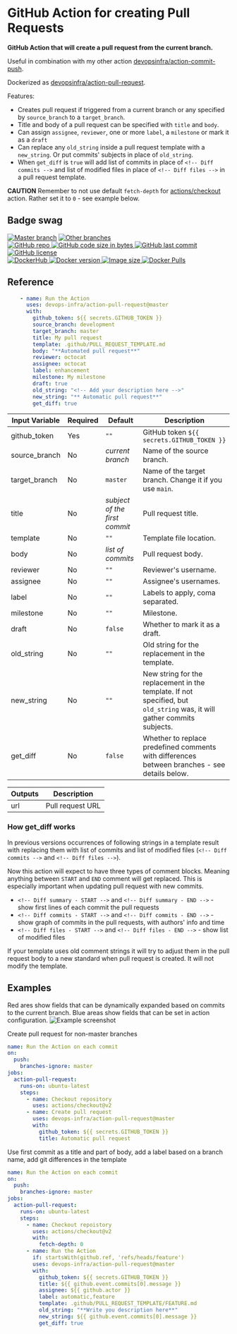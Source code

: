 # GitHub Action for creating Pull Requests

**GitHub Action that will create a pull request from the current branch.**

Useful in combination with my other action [devopsinfra/action-commit-push](https://github.com/devopsinfra/action-commit-push).

Dockerized as [devopsinfra/action-pull-request](https://hub.docker.com/repository/docker/christophshyper/action-pull-request).

Features:
* Creates pull request if triggered from a current branch or any specified by `source_branch` to a `target_branch`.
* Title and body of a pull request can be specified with `title` and `body`.
* Can assign `assignee`, `reviewer`, one or more `label`, a `milestone` or mark it as a `draft`
* Can replace any `old_string` inside a pull request template with a `new_string`. Or put commits' subjects in place of `old_string`.
* When `get_diff` is `true` will add list of commits in place of `<!-- Diff commits -->` and list of modified files in place of `<!-- Diff files -->` in a pull request template.

**CAUTION**
Remember to not use default `fetch-depth` for [actions/checkout](https://github.com/actions/checkout) action. Rather set it to `0` - see example below.


## Badge swag
[![Master branch](https://github.com/devops-infra/action-pull-request/workflows/Master%20branch/badge.svg)](https://github.com/devops-infra/action-pull-request/actions?query=workflow%3A%22Master+branch%22)
[![Other branches](https://github.com/devops-infra/action-pull-request/workflows/Other%20branches/badge.svg)](https://github.com/devops-infra/action-pull-request/actions?query=workflow%3A%22Other+branches%22)
<br>
[
![GitHub repo](https://img.shields.io/badge/GitHub-devops--infra%2Faction--pull--request-blueviolet.svg?style=plastic&logo=github)
![GitHub code size in bytes](https://img.shields.io/github/languages/code-size/devops-infra/action-pull-request?color=blueviolet&label=Code%20size&style=plastic&logo=github)
![GitHub last commit](https://img.shields.io/github/last-commit/devops-infra/action-pull-request?color=blueviolet&logo=github&style=plastic&label=Last%20commit)
![GitHub license](https://img.shields.io/github/license/devops-infra/action-pull-request?color=blueviolet&logo=github&style=plastic&label=License)
](https://github.com/devops-infra/action-pull-request "shields.io")
<br>
[
![DockerHub](https://img.shields.io/badge/DockerHub-devopsinfra%2Faction--pull--request-blue.svg?style=plastic&logo=docker)
![Docker version](https://img.shields.io/docker/v/devopsinfra/action-pull-request?color=blue&label=Version&logo=docker&style=plastic)
![Image size](https://img.shields.io/docker/image-size/devopsinfra/action-pull-request/latest?label=Image%20size&style=plastic&logo=docker)
![Docker Pulls](https://img.shields.io/docker/pulls/devopsinfra/action-pull-request?color=blue&label=Pulls&logo=docker&style=plastic)
](https://hub.docker.com/r/devopsinfra/action-pull-request "shields.io")


## Reference

```yaml
    - name: Run the Action
      uses: devops-infra/action-pull-request@master
      with:
        github_token: ${{ secrets.GITHUB_TOKEN }}
        source_branch: development
        target_branch: master
        title: My pull request
        template: .github/PULL_REQUEST_TEMPLATE.md
        body: "**Automated pull request**"
        reviewer: octocat
        assignee: octocat
        label: enhancement
        milestone: My milestone
        draft: true
        old_string: "<!-- Add your description here -->"
        new_string: "** Automatic pull request**"
        get_diff: true
```


| Input Variable | Required | Default                       | Description                                                                                                              |
| -------------- | -------- | ----------------------------- | ------------------------------------------------------------------------------------------------------------------------ |
| github_token   | Yes      | `""`                          | GitHub token `${{ secrets.GITHUB_TOKEN }}`                                                                               |
| source_branch  | No       | *current branch*              | Name of the source branch.                                                                                               |
| target_branch  | No       | `master`                      | Name of the target branch. Change it if you use `main`.                                                                  |
| title          | No       | *subject of the first commit* | Pull request title.                                                                                                      |
| template       | No       | `""`                          | Template file location.                                                                                                  |
| body           | No       | *list of commits*             | Pull request body.                                                                                                       |
| reviewer       | No       | `""`                          | Reviewer's username.                                                                                                     |
| assignee       | No       | `""`                          | Assignee's usernames.                                                                                                    |
| label          | No       | `""`                          | Labels to apply, coma separated.                                                                                         |
| milestone      | No       | `""`                          | Milestone.                                                                                                               |
| draft          | No       | `false`                       | Whether to mark it as a draft.                                                                                           |
| old_string     | No       | `""`                          | Old string for the replacement in the template.                                                                          |
| new_string     | No       | `""`                          | New string for the replacement in the template. If not specified, but `old_string` was, it will gather commits subjects. |
| get_diff       | No       | `false`                       | Whether to replace predefined comments with differences between branches - see details below.                            |


| Outputs | Description      |
| ------- | ---------------- |
| url     | Pull request URL |


### How get_diff works
In previous versions occurrences of following strings in a template result with replacing them with list of commits and list of modified files (`<!-- Diff commits -->` and `<!-- Diff files -->`).

Now this action will expect to have three types of comment blocks. Meaning anything between `START` and `END` comment will get replaced. This is especially important when updating pull request with new commits.

* `<!-- Diff summary - START -->` and `<!-- Diff summary - END -->` - show first lines of each commit the pull requests
* `<!-- Diff commits - START -->` and `<!-- Diff commits - END -->` - show graph of commits in the pull requests, with authors' info and time
* `<!-- Diff files - START -->` and `<!-- Diff files - END -->` - show list of modified files

If your template uses old comment strings it will try to adjust them in the pull request body to a new standard when pull request is created. It will not modify the template.


## Examples

Red ares show fields that can be dynamically expanded based on commits to the current branch.
Blue areas show fields that can be set in action configuration.
![Example screenshot](https://github.com/devops-infra/action-pull-request/raw/master/action-pull-request.png)


Create pull request for non-master branches
```yaml
name: Run the Action on each commit
on:
  push:
    branches-ignore: master
jobs:
  action-pull-request:
    runs-on: ubuntu-latest
    steps:
      - name: Checkout repository
        uses: actions/checkout@v2
      - name: Create pull request
        uses: devops-infra/action-pull-request@master
        with:
          github_token: ${{ secrets.GITHUB_TOKEN }}
          title: Automatic pull request
```

Use first commit as a title and part of body, add a label based on a branch name, add git differences in the template
```yaml
name: Run the Action on each commit
on:
  push:
    branches-ignore: master
jobs:
  action-pull-request:
    runs-on: ubuntu-latest
    steps:
      - name: Checkout repoistory
        uses: actions/checkout@v2
        with:
          fetch-depth: 0
      - name: Run the Action
        if: startsWith(github.ref, 'refs/heads/feature')
        uses: devops-infra/action-pull-request@master
        with:
          github_token: ${{ secrets.GITHUB_TOKEN }}
          title: ${{ github.event.commits[0].message }}
          assignee: ${{ github.actor }}
          label: automatic,feature
          template: .github/PULL_REQUEST_TEMPLATE/FEATURE.md
          old_string: "**Write you description here**"
          new_string: ${{ github.event.commits[0].message }}
          get_diff: true
```
